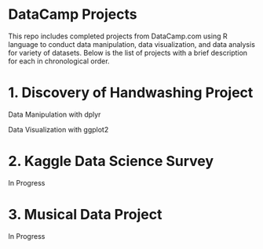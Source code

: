 # DataCamp Projects
This repo includes completed projects from DataCamp.com using R language to conduct data manipulation, data visualization, and data analysis for variety of datasets. Below is the list of projects with a brief description for each in chronological order.

# 1. Discovery of Handwashing Project
   
   Data Manipulation with dplyr
   
   Data Visualization with ggplot2
   
# 2. Kaggle Data Science Survey
   
   In Progress
   
# 3. Musical Data Project
   
   In Progress
